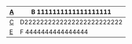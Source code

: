 | [A](https://github.com/geophydog/geophydog.github.io/blob/master/README.md)  | B 1111111111111111111 |
| -- | -- |
| [C](https://github.com/geophydog/geophydog.github.io/blob/master/README.md)  | D2222222222222222222222222  |
| [E](https://github.com/geophydog/geophydog.github.io/blob/master/README.md) | F 4444444444444444 |
